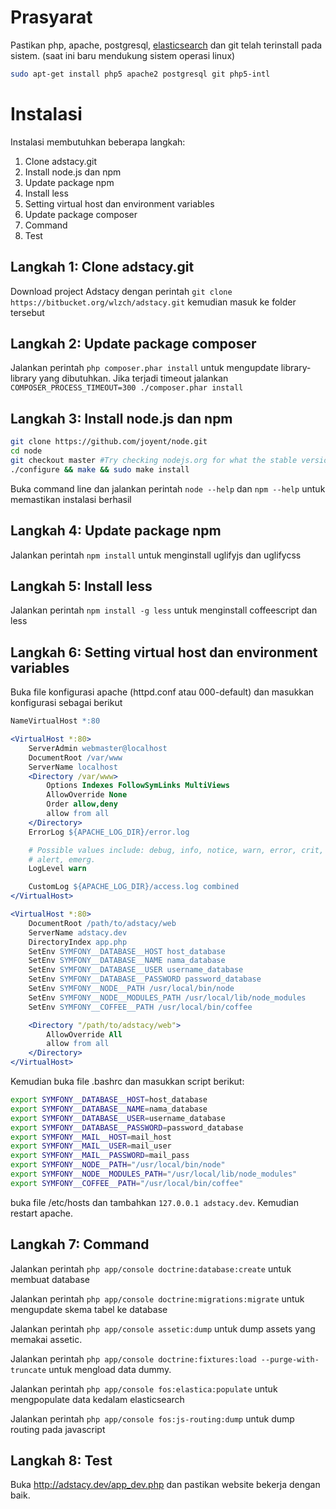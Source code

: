 # Prasyarat
Pastikan php, apache, postgresql, [elasticsearch](http://www.elasticsearch.org/guide/reference/setup/installation/) dan git telah terinstall pada sistem. (saat ini baru mendukung sistem operasi linux)

```sh
sudo apt-get install php5 apache2 postgresql git php5-intl
```

# Instalasi
Instalasi membutuhkan beberapa langkah:

1.  Clone adstacy.git
2.  Install node.js dan npm
3.  Update package npm
4.  Install less
5.  Setting virtual host dan environment variables
6.  Update package composer
7.  Command
8.  Test

## Langkah 1: Clone adstacy.git
Download project Adstacy dengan perintah `git clone https://bitbucket.org/wlzch/adstacy.git` kemudian masuk ke folder tersebut

## Langkah 2: Update package composer
Jalankan perintah `php composer.phar install` untuk mengupdate library-library yang dibutuhkan. Jika terjadi timeout jalankan `COMPOSER_PROCESS_TIMEOUT=300 ./composer.phar install`

## Langkah 3: Install node.js dan npm
```sh
git clone https://github.com/joyent/node.git
cd node
git checkout master #Try checking nodejs.org for what the stable version is
./configure && make && sudo make install
```

Buka command line dan jalankan perintah `node --help` dan `npm --help` untuk memastikan instalasi berhasil

## Langkah 4: Update package npm
Jalankan perintah `npm install` untuk menginstall uglifyjs dan uglifycss

## Langkah 5: Install less
Jalankan perintah `npm install -g less` untuk menginstall coffeescript dan less

## Langkah 6: Setting virtual host dan environment variables
Buka file konfigurasi apache (httpd.conf atau 000-default) dan masukkan konfigurasi sebagai berikut

```apache
NameVirtualHost *:80

<VirtualHost *:80>
	ServerAdmin webmaster@localhost
	DocumentRoot /var/www
	ServerName localhost
	<Directory /var/www>
		Options Indexes FollowSymLinks MultiViews
		AllowOverride None
		Order allow,deny
		allow from all
	</Directory>
	ErrorLog ${APACHE_LOG_DIR}/error.log

	# Possible values include: debug, info, notice, warn, error, crit,
	# alert, emerg.
	LogLevel warn

	CustomLog ${APACHE_LOG_DIR}/access.log combined
</VirtualHost>

<VirtualHost *:80>
    DocumentRoot /path/to/adstacy/web
    ServerName adstacy.dev
    DirectoryIndex app.php
    SetEnv SYMFONY__DATABASE__HOST host_database
    SetEnv SYMFONY__DATABASE__NAME nama_database
    SetEnv SYMFONY__DATABASE__USER username_database
    SetEnv SYMFONY__DATABASE__PASSWORD password_database
    SetEnv SYMFONY__NODE__PATH /usr/local/bin/node
    SetEnv SYMFONY__NODE__MODULES_PATH /usr/local/lib/node_modules
    SetEnv SYMFONY__COFFEE__PATH /usr/local/bin/coffee

    <Directory "/path/to/adstacy/web">
        AllowOverride All
        allow from all
    </Directory>
</VirtualHost>
```

Kemudian buka file .bashrc dan masukkan script berikut:

``` sh
export SYMFONY__DATABASE__HOST=host_database
export SYMFONY__DATABASE__NAME=nama_database
export SYMFONY__DATABASE__USER=username_database
export SYMFONY__DATABASE__PASSWORD=password_database
export SYMFONY__MAIL__HOST=mail_host
export SYMFONY__MAIL__USER=mail_user
export SYMFONY__MAIL__PASSWORD=mail_pass
export SYMFONY__NODE__PATH="/usr/local/bin/node"
export SYMFONY__NODE__MODULES_PATH="/usr/local/lib/node_modules"
export SYMFONY__COFFEE__PATH="/usr/local/bin/coffee"
```

buka file /etc/hosts dan tambahkan `127.0.0.1 adstacy.dev`. Kemudian restart apache.

## Langkah 7: Command
Jalankan perintah `php app/console doctrine:database:create` untuk membuat database

Jalankan perintah `php app/console doctrine:migrations:migrate` untuk mengupdate skema tabel ke database

Jalankan perintah `php app/console assetic:dump` untuk dump assets yang memakai assetic.

Jalankan perintah `php app/console doctrine:fixtures:load --purge-with-truncate` untuk mengload data dummy.

Jalankan perintah `php app/console fos:elastica:populate` untuk mengpopulate data kedalam elasticsearch

Jalankan perintah `php app/console fos:js-routing:dump` untuk dump routing pada javascript

## Langkah 8: Test
Buka http://adstacy.dev/app_dev.php dan pastikan website bekerja dengan baik.
